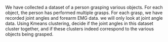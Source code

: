 We have collected a dataset of a person grasping various objects. For each object, 
the person has performed multiple grasps. For each grasp, we have recorded joint 
angles and forearm EMG data.
we will only look at joint angle data. Using Kmeans clustering, decide if the joint 
angles in this dataset cluster together, and if these clusters indeed correspond
to the various objects being grasped.
